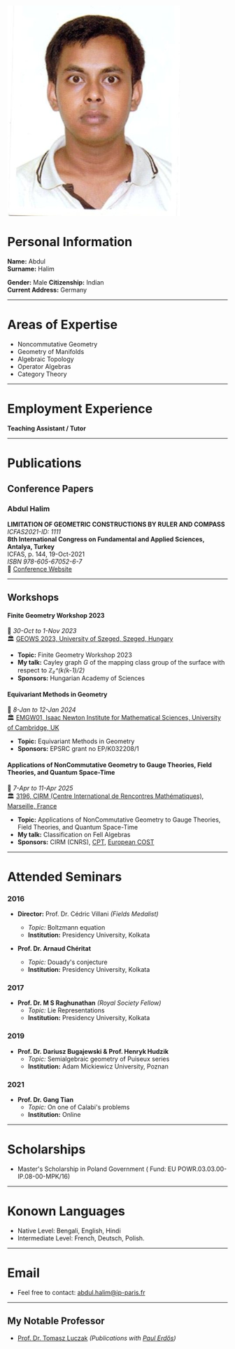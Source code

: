  
![Profile Image](https://raw.githubusercontent.com/abdul-halim-mathematics/abdul-halim-mathematics.github.io/main/IMG222%5B303%5D.JPG)  

# Personal Information
**Name:** Abdul  
**Surname:**  Halim  

**Gender:** Male
**Citizenship:** Indian  
**Current Address:**  Germany  

---

# Areas of Expertise
- Noncommutative Geometry  
- Geometry of Manifolds
- Algebraic Topology
- Operator Algebras  
- Category Theory  

---

# Employment Experience
**Teaching Assistant / Tutor**  

---

# Publications

## Conference Papers

### Abdul Halim  
**LIMITATION OF GEOMETRIC CONSTRUCTIONS BY RULER AND COMPASS**  
*ICFAS2021-ID: 1111*  
**8th International Congress on Fundamental and Applied Sciences, Antalya, Turkey**  
ICFAS, p. 144, 19-Oct-2021  
*ISBN 978-605-67052-6-7*  
🔗 [Conference Website](https://icfas2021.intsa.org)

---

## Workshops
  

#### **Finite Geometry Workshop 2023**  
📅 *30-Oct to 1-Nov 2023*  
🏛️ [GEOWS 2023, University of Szeged, Szeged, Hungary](https://www.math.u-szeged.hu/~nagyg/GeoWS23/)  

- **Topic:** Finite Geometry Workshop 2023  
- **My talk:** Cayley graph *G* of the mapping class group of the surface with respect to *ℤ₂^(k(k-1)/2)*  
- **Sponsors:** Hungarian Academy of Sciences  


#### **Equivariant Methods in Geometry**  
📅 *8-Jan to 12-Jan 2024*  
🏛️ [EMGW01, Isaac Newton Institute for Mathematical Sciences, University of Cambridge, UK](https://www.newton.ac.uk/event/emgw01/)  

- **Topic:** Equivariant Methods in Geometry  
- **Sponsors:** EPSRC grant no EP/K032208/1  


#### **Applications of NonCommutative Geometry to Gauge Theories, Field Theories, and Quantum Space-Time**  
📅 *7-Apr to 11-Apr 2025*  
🏛️ [3196, CIRM (Centre International de Rencontres Mathématiques), Marseille, France](https://conferences.cirm-math.fr/3196.html)  

- **Topic:** Applications of NonCommutative Geometry to Gauge Theories, Field Theories, and Quantum Space-Time  
- **My talk:** Classification on Fell Algebras  
- **Sponsors:** CIRM (CNRS), [CPT](https://www.cpt.univ-mrs.fr/), [European COST](https://ipr.univ-rennes.fr/partenariats-reseaux/reseaux-internationaux/cost)  

---

# Attended Seminars  

### **2016**  
- **Director:** Prof. Dr. Cédric Villani *(Fields Medalist)*  
  - *Topic:* Boltzmann equation  
  - **Institution:** Presidency University, Kolkata  

- **Prof. Dr. Arnaud Chéritat**  
  - *Topic:* Douady's conjecture  
  - **Institution:** Presidency University, Kolkata  

### **2017**  
- **Prof. Dr. M S Raghunathan** *(Royal Society Fellow)*  
  - *Topic:* Lie Representations  
  - **Institution:** Presidency University, Kolkata  

### **2019**  
- **Prof. Dr. Dariusz Bugajewski & Prof. Henryk Hudzik**  
  - *Topic:* Semialgebraic geometry of Puiseux series  
  - **Institution:** Adam Mickiewicz University, Poznan  

### **2021**  
- **Prof. Dr. Gang Tian**  
  - *Topic:* On one of Calabi's problems  
  - **Institution:** Online  

---

# Scholarships

 - Master's Scholarship in Poland Government ( Fund: EU POWR.03.03.00-IP.08-00-MPK/16)

---

# Konown Languages

- Native Level: Bengali, English, Hindi
- Intermediate Level: French, Deutsch, Polish.

---

# Email

- Feel free to contact: abdul.halim@ip-paris.fr
  
---

## My Notable Professor  

- [Prof. Dr. Tomasz Luczak](http://tomasz.home.amu.edu.pl/) *(Publications with [Paul Erdős](https://en.wikipedia.org/wiki/Paul_Erd%C5%91s))*

